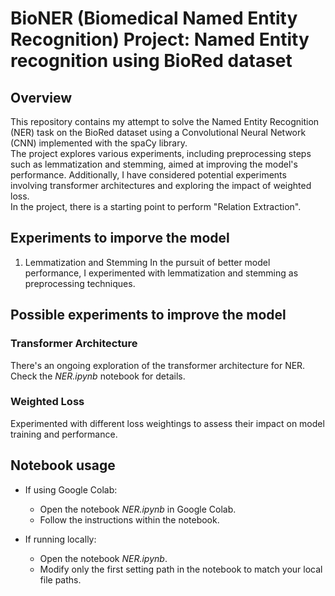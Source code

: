 # BioNER (Biomedical Named Entity Recognition) Project: Named Entity recognition using BioRed dataset
## Overview
This repository contains my attempt to solve the Named Entity Recognition (NER) task on the BioRed dataset using a Convolutional Neural Network (CNN) implemented with the spaCy library. <br>
The project explores various experiments, including preprocessing steps such as lemmatization and stemming, aimed at improving the model's performance. Additionally, I have considered potential experiments involving transformer architectures and exploring the impact of weighted loss.<br>
In the project, there is a starting point to perform "Relation Extraction".

## Experiments to imporve the model
1. Lemmatization and Stemming
In the pursuit of better model performance, I experimented with lemmatization and stemming as preprocessing techniques.

## Possible experiments to improve the model
### Transformer Architecture
There's an ongoing exploration of the transformer architecture for NER. Check the <i>NER.ipynb</i> notebook for details.

### Weighted Loss
Experimented with different loss weightings to assess their impact on model training and performance.

## Notebook usage
- If using Google Colab:
  - Open the notebook <i>NER.ipynb</i> in Google Colab.
  - Follow the instructions within the notebook.

- If running locally:
  - Open the notebook <i>NER.ipynb</i>.
  - Modify only the first setting path in the notebook to match your local file paths.

